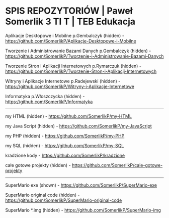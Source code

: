 # SPIS REPOZYTORIÓW | Paweł Somerlik 3 TI T | TEB Edukacja

Aplikacje Desktopowe i Mobilne p.Gembalczyk (hidden) - https://github.com/SomerlikP/Aplikacje-Desktopowe-i-Mobilne

Tworzenie i Administrowanie Bazami Danych p.Gembalczyk (hidden) - https://github.com/SomerlikP/Tworzenie-i-Administrowanie-Bazami-Danych

Tworzenie Stron i Aplikacji Internetowych p.Rymarczuk (hidden) - https://github.com/SomerlikP/Tworzenie-Stron-i-Aplikacji-Internetowych

Witryny i Aplikacje Internetowe p.Radejewski (hidden) - https://github.com/SomerlikP/Witryny-i-Aplikacje-Internetowe

Informatyka p.Włoszczycka (hidden) - https://github.com/SomerlikP/Informatyka

-------------------------------------------------------------------------------------------------------------------------------------------------------------------------

my HTML (hidden) - https://github.com/SomerlikP/my-HTML

my Java Script (hidden) - https://github.com/SomerlikP/my-JavaScript

my PHP (hidden) - https://github.com/SomerlikP/my-PHP

my SQL (hidden) - https://github.com/SomerlikP/my-SQL

kradzione kody - https://github.com/SomerlikP/kradzione

całe gotowe projekty (hidden) - https://github.com/SomerlikP/cale-gotowe-projekty

-------------------------------------------------------------------------------------------------------------------------------------------------------------------------

SuperMario exe (shown) - https://github.com/SomerlikP/SuperMario-exe

SuperMario original code (hidden) - https://github.com/SomerlikP/SuperMario-original-code

SuperMario *.img (hidden) - https://github.com/SomerlikP/SuperMario-img
